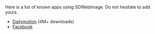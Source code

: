 Here is a list of known apps using SDWebImage.
Do not hesitate to add yours.

- [Dailymotion](https://itunes.apple.com/us/app/dailymotion-video-stream/id336978041) (4M+ downloads)
- [Facebook](https://itunes.apple.com/us/app/facebook/id284882215)
